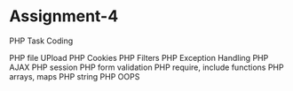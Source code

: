 # Assignment-4
PHP Task Coding

PHP file UPload
PHP Cookies
PHP Filters
PHP Exception Handling
PHP AJAX
PHP session
PHP form validation
PHP require, include functions
PHP arrays, maps
PHP string
PHP OOPS

